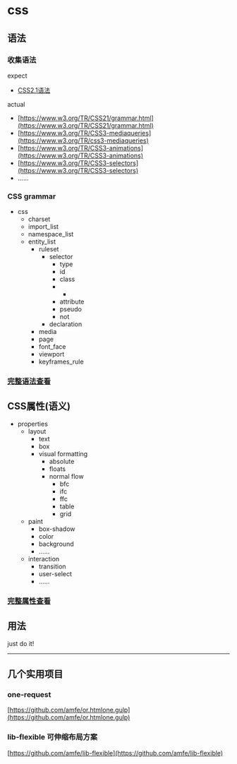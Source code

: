 # css

## 语法

### 收集语法
expect

* [CSS2.1语法](https://www.w3.org/TR/CSS21/grammar.html)

actual

* [https://www.w3.org/TR/CSS21/grammar.html](https://www.w3.org/TR/CSS21/grammar.html)
* [https://www.w3.org/TR/CSS3-mediaqueries](https://www.w3.org/TR/css3-mediaqueries)
* [https://www.w3.org/TR/CSS3-animations](https://www.w3.org/TR/CSS3-animations)
* [https://www.w3.org/TR/CSS3-selectors](https://www.w3.org/TR/CSS3-selectors)
* ......

### CSS grammar
* css
	* charset
	* import_list
	* namespace_list
	* entity_list
		* ruleset
			* selector
				* type
				* id
				* class
				* *
				* attribute
				* pseudo
				* not
			* declaration
		* media
		* page
		* font_face
		* viewport
		* keyframes_rule

### [完整语法查看](https://cycjimmy.github.io/development-notes/learningcss/cssconf.html#10)

## CSS属性(语义)

* properties
	* layout
		* text
		* box
		* visual formatting
			* absolute
			* floats
			* normal flow
				* bfc
				* ifc
				* ffc
				* table
				* grid
	* paint
		* box-shadow
		* color
		* background
		* ......
	* interaction	
		* transition
		* user-select
		* ......

### [完整属性查看](https://cycjimmy.github.io/development-notes/learningcss/cssconf.html#14)


## 用法

just do it!

***

## 几个实用项目

### one-request
[https://github.com/amfe/or.htmlone.gulp](https://github.com/amfe/or.htmlone.gulp)

### lib-flexible 可伸缩布局方案
[https://github.com/amfe/lib-flexible](https://github.com/amfe/lib-flexible)


